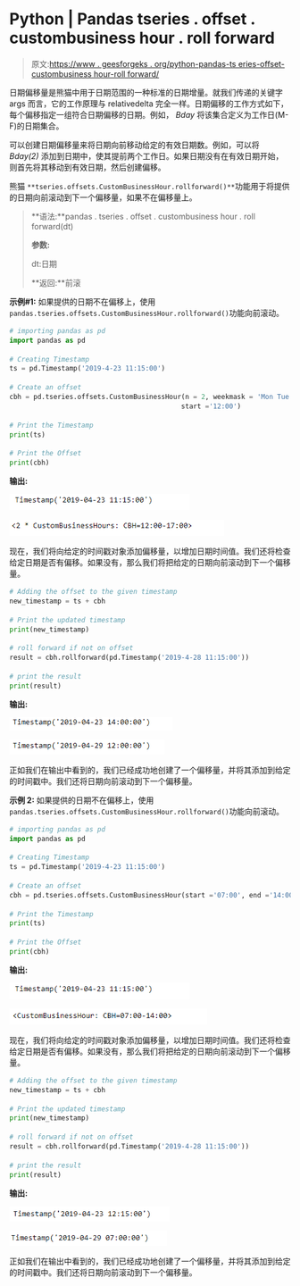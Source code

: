 # Python | Pandas tseries . offset . custombusiness hour . roll forward

> 原文:[https://www . geesforgeks . org/python-pandas-ts eries-offset-custombusiness hour-roll forward/](https://www.geeksforgeeks.org/python-pandas-tseries-offsets-custombusinesshour-rollforward/)

日期偏移量是熊猫中用于日期范围的一种标准的日期增量。就我们传递的关键字 args 而言，它的工作原理与 relativedelta 完全一样。日期偏移的工作方式如下，每个偏移指定一组符合日期偏移的日期。例如， *Bday* 将该集合定义为工作日(M-F)的日期集合。

可以创建日期偏移量来将日期向前移动给定的有效日期数。例如，可以将 *Bday(2)* 添加到日期中，使其提前两个工作日。如果日期没有在有效日期开始，则首先将其移动到有效日期，然后创建偏移。

熊猫 `**tseries.offsets.CustomBusinessHour.rollforward()**`功能用于将提供的日期向前滚动到下一个偏移量，如果不在偏移量上。

> **语法:**pandas . tseries . offset . custombusiness hour . roll forward(dt)
> 
> **参数:**
> 
> dt:日期
> 
> **返回:**前滚

**示例#1:** 如果提供的日期不在偏移上，使用`pandas.tseries.offsets.CustomBusinessHour.rollforward()`功能向前滚动。

```py
# importing pandas as pd
import pandas as pd

# Creating Timestamp
ts = pd.Timestamp('2019-4-23 11:15:00')

# Create an offset
cbh = pd.tseries.offsets.CustomBusinessHour(n = 2, weekmask = 'Mon Tue Wed Thu',
                                           start ='12:00')

# Print the Timestamp
print(ts)

# Print the Offset
print(cbh)
```

**输出:**

![](img/e0dfb84ec590773846b3cb253771ae92.png)

![](img/4a18519f44fcbd1022ab3d34ee6834a3.png)

现在，我们将向给定的时间戳对象添加偏移量，以增加日期时间值。我们还将检查给定日期是否有偏移。如果没有，那么我们将把给定的日期向前滚动到下一个偏移量。

```py
# Adding the offset to the given timestamp
new_timestamp = ts + cbh

# Print the updated timestamp
print(new_timestamp)

# roll forward if not on offset
result = cbh.rollforward(pd.Timestamp('2019-4-28 11:15:00'))

# print the result
print(result)
```

**输出:**

![](img/a30fa80851ee6ae90dbb5c876ec32328.png)

![](img/b1f10864644775ee4582330e7dc1af03.png)

正如我们在输出中看到的，我们已经成功地创建了一个偏移量，并将其添加到给定的时间戳中。我们还将日期向前滚动到下一个偏移量。

**示例 2:** 如果提供的日期不在偏移上，使用`pandas.tseries.offsets.CustomBusinessHour.rollforward()`功能向前滚动。

```py
# importing pandas as pd
import pandas as pd

# Creating Timestamp
ts = pd.Timestamp('2019-4-23 11:15:00')

# Create an offset
cbh = pd.tseries.offsets.CustomBusinessHour(start ='07:00', end ='14:00')

# Print the Timestamp
print(ts)

# Print the Offset
print(cbh)
```

**输出:**

![](img/e0dfb84ec590773846b3cb253771ae92.png)

![](img/32e224c371cc0f205d6d43ed7ea7995b.png)

现在，我们将向给定的时间戳对象添加偏移量，以增加日期时间值。我们还将检查给定日期是否有偏移。如果没有，那么我们将把给定的日期向前滚动到下一个偏移量。

```py
# Adding the offset to the given timestamp
new_timestamp = ts + cbh

# Print the updated timestamp
print(new_timestamp)

# roll forward if not on offset
result = cbh.rollforward(pd.Timestamp('2019-4-28 11:15:00'))

# print the result
print(result)
```

**输出:**

![](img/df360b6011955f9fe78ba406d14502d2.png)

![](img/cd6931c2018178c2c78c7d5be9e1cad1.png)

正如我们在输出中看到的，我们已经成功地创建了一个偏移量，并将其添加到给定的时间戳中。我们还将日期向前滚动到下一个偏移量。